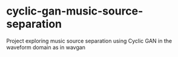 # cyclic-gan-music-source-separation
Project exploring music source separation using Cyclic GAN in the waveform domain as in wavgan
